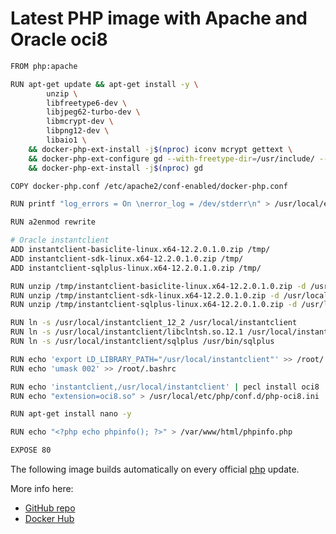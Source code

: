 # Latest PHP image with Apache and Oracle oci8

```bash
FROM php:apache

RUN apt-get update && apt-get install -y \
        unzip \
        libfreetype6-dev \
        libjpeg62-turbo-dev \
        libmcrypt-dev \
        libpng12-dev \
        libaio1 \
    && docker-php-ext-install -j$(nproc) iconv mcrypt gettext \
    && docker-php-ext-configure gd --with-freetype-dir=/usr/include/ --with-jpeg-dir=/usr/include/ \
    && docker-php-ext-install -j$(nproc) gd

COPY docker-php.conf /etc/apache2/conf-enabled/docker-php.conf

RUN printf "log_errors = On \nerror_log = /dev/stderr\n" > /usr/local/etc/php/conf.d/php-logs.ini

RUN a2enmod rewrite

# Oracle instantclient
ADD instantclient-basiclite-linux.x64-12.2.0.1.0.zip /tmp/
ADD instantclient-sdk-linux.x64-12.2.0.1.0.zip /tmp/
ADD instantclient-sqlplus-linux.x64-12.2.0.1.0.zip /tmp/

RUN unzip /tmp/instantclient-basiclite-linux.x64-12.2.0.1.0.zip -d /usr/local/
RUN unzip /tmp/instantclient-sdk-linux.x64-12.2.0.1.0.zip -d /usr/local/
RUN unzip /tmp/instantclient-sqlplus-linux.x64-12.2.0.1.0.zip -d /usr/local/

RUN ln -s /usr/local/instantclient_12_2 /usr/local/instantclient
RUN ln -s /usr/local/instantclient/libclntsh.so.12.1 /usr/local/instantclient/libclntsh.so
RUN ln -s /usr/local/instantclient/sqlplus /usr/bin/sqlplus

RUN echo 'export LD_LIBRARY_PATH="/usr/local/instantclient"' >> /root/.bashrc
RUN echo 'umask 002' >> /root/.bashrc

RUN echo 'instantclient,/usr/local/instantclient' | pecl install oci8
RUN echo "extension=oci8.so" > /usr/local/etc/php/conf.d/php-oci8.ini

RUN apt-get install nano -y

RUN echo "<?php echo phpinfo(); ?>" > /var/www/html/phpinfo.php

EXPOSE 80

```

The following image builds automatically on every official [php](https://hub.docker.com/_/php/) update.

More info here:
 * [GitHub repo](https://github.com/adrianharabula/php7-with-oci8)
 * [Docker Hub](https://hub.docker.com/r/adrianharabula/php7-with-oci8/)
 